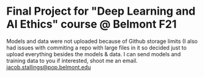 # Final Project for "Deep Learning and AI Ethics" course @ Belmont F21

Models and data were not uploaded because of Github storage limits (I also had issues with commiting a repo with large files in it so decided just to upload everything besides the models & data.
I can send models and training data to you if interested, shoot me an email. jacob.stallings@pop.belmont.edu

